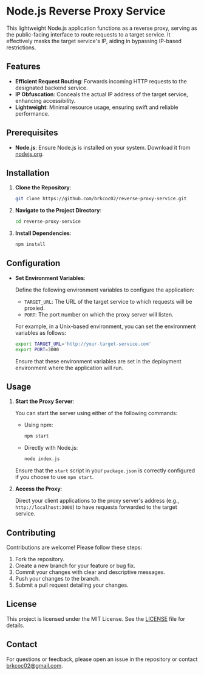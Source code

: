 # Node.js Reverse Proxy Service

This lightweight Node.js application functions as a reverse proxy, serving as the public-facing interface to route requests to a target service. It effectively masks the target service's IP, aiding in bypassing IP-based restrictions.

## Features

- **Efficient Request Routing**: Forwards incoming HTTP requests to the designated backend service.
- **IP Obfuscation**: Conceals the actual IP address of the target service, enhancing accessibility.
- **Lightweight**: Minimal resource usage, ensuring swift and reliable performance.

## Prerequisites

- **Node.js**: Ensure Node.js is installed on your system. Download it from [nodejs.org](https://nodejs.org/).

## Installation

1. **Clone the Repository**:
   
   ```bash
   git clone https://github.com/brkcoc02/reverse-proxy-service.git
   ```

2. **Navigate to the Project Directory**:

    ```bash
    cd reverse-proxy-service
    ```

3. **Install Dependencies**:

    ```bash
    npm install
    ```

## Configuration

- **Set Environment Variables**:

    Define the following environment variables to configure the application:

    - `TARGET_URL`: The URL of the target service to which requests will be proxied.
    - `PORT`: The port number on which the proxy server will listen.

    For example, in a Unix-based environment, you can set the environment variables as follows:

    ```bash
    export TARGET_URL='http://your-target-service.com'
    export PORT=3000
    ```

    Ensure that these environment variables are set in the deployment environment where the application will run.

## Usage

1. **Start the Proxy Server**:

    You can start the server using either of the following commands:

   - Using npm:

     ```bash
     npm start
     ```

   - Directly with Node.js:

     ```bash
     node index.js
     ```

   Ensure that the `start` script in your `package.json` is correctly configured if you choose to use `npm start`.

2. **Access the Proxy**:

    Direct your client applications to the proxy server's address (e.g., `http://localhost:3000`) to have requests forwarded to the target service.

## Contributing

Contributions are welcome! Please follow these steps:

1. Fork the repository.
2. Create a new branch for your feature or bug fix.
3. Commit your changes with clear and descriptive messages.
4. Push your changes to the branch.
5. Submit a pull request detailing your changes.

## License

This project is licensed under the MIT License. See the [LICENSE](LICENSE) file for details.

## Contact

For questions or feedback, please open an issue in the repository or contact [brkcoc02@gmail.com](mailto:brkcoc02@gmail.com).

